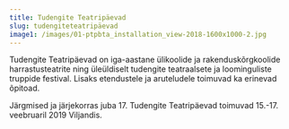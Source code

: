 ```yaml
---
title: Tudengite Teatripäevad
slug: tudengiteteatripäevad
image1: /images/01-ptpbta_installation_view-2018-1600x1000-2.jpg
---
```

Tudengite Teatripäevad on iga-aastane ülikoolide ja rakenduskõrgkoolide harrastusteatrite ning üleüldiselt tudengite teatraalsete ja loominguliste truppide festival. Lisaks etendustele ja aruteludele toimuvad ka erinevad õpitoad.

Järgmised ja järjekorras juba 17. Tudengite Teatripäevad toimuvad 15.-17. veebruaril 2019 Viljandis.
